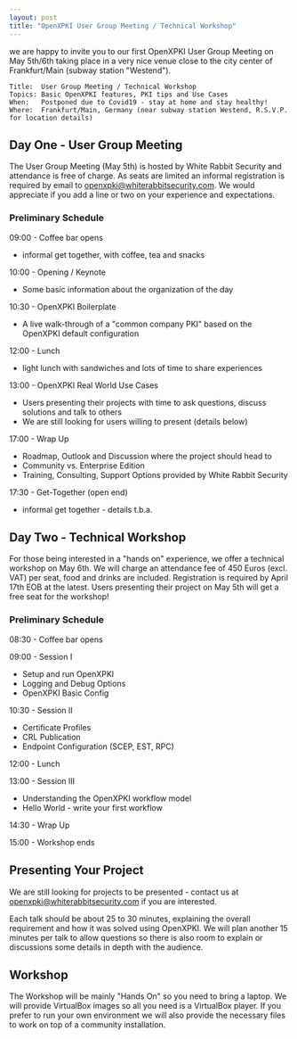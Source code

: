 ```yaml
---
layout: post
title: "OpenXPKI User Group Meeting / Technical Workshop"
---
```


we are happy to invite you to our first OpenXPKI User Group Meeting on May 5th/6th taking place in a very nice venue close to the city center of Frankfurt/Main (subway station "Westend"). 

    Title:  User Group Meeting / Technical Workshop 
    Topics: Basic OpenXPKI features, PKI tips and Use Cases
    When:   Postponed due to Covid19 - stay at home and stay healthy!
    Where:  Frankfurt/Main, Germany (near subway station Westend, R.S.V.P. for location details)
    
## Day One - User Group Meeting

The User Group Meeting (May 5th) is hosted by White Rabbit Security and attendance is free of charge. As seats are limited an informal registration is required by email to <openxpki@whiterabbitsecurity.com>. We would appreciate if you add a line or two on your experience and expectations. 

### Preliminary Schedule

09:00 - Coffee bar opens

* informal get together, with coffee, tea and snacks

10:00 - Opening / Keynote

* Some basic information about the organization of the day

10:30 - OpenXPKI Boilerplate

* A live walk-through of a "common company PKI" based on the OpenXPKI default configuration

12:00 - Lunch

* light lunch with sandwiches and lots of time to share experiences

13:00 - OpenXPKI Real World Use Cases

* Users presenting their projects with time to ask questions, discuss solutions and talk to others
* We are still looking for users willing to present (details below)

17:00 - Wrap Up 

* Roadmap, Outlook and Discussion where the project should head to
* Community vs. Enterprise Edition 
* Training, Consulting, Support Options provided by White Rabbit Security

17:30 - Get-Together (open end)

* informal get together - details t.b.a.

## Day Two - Technical Workshop

For those being interested in a "hands on" experience, we offer a technical workshop on May 6th. We will charge an attendance fee of 450 Euros (excl. VAT) per seat, food and drinks are included. Registration is required by April 17th EOB at the latest. Users presenting their project on May 5th will get a free seat for the workshop!

### Preliminary Schedule

08:30 - Coffee bar opens

09:00 - Session I

* Setup and run OpenXPKI
* Logging and Debug Options
* OpenXPKI Basic Config

10:30 - Session II

* Certificate Profiles
* CRL Publication
* Endpoint Configuration  (SCEP, EST, RPC)

12:00 - Lunch

13:00 - Session III

* Understanding the OpenXPKI workflow model
* Hello World - write your first workflow

14:30 - Wrap Up

15:00 - Workshop ends 

## Presenting Your Project

We are still looking for projects to be presented - contact us at openxpki@whiterabbitsecurity.com if you are interested.

Each talk should be about 25 to 30 minutes, explaining the overall requirement and how it was solved using OpenXPKI. We will plan another 15 minutes per talk to allow questions  so there is also room to explain or discussions some details in depth with the audience.

## Workshop

The Workshop will be mainly "Hands On" so you need to bring a laptop. We will provide VirtualBox images so all you need is a VirtualBox player. If you prefer to run your own environment we will also provide the necessary files to work on top of a community installation.

